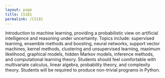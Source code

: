 ```yaml
---
layout: page
title: CS181
permalink: /CS181
---
```

Introduction to machine learning, providing a probabilistic view on artificial intelligence and reasoning under uncertainty. Topics include: supervised learning, ensemble methods and boosting, neural networks, support vector machines, kernel methods, clustering and unsupervised learning, maximum likelihood, graphical models, hidden Markov models, inference methods, and computational learning theory. Students should feel comfortable with multivariate calculus, linear algebra, probability theory, and complexity theory. Students will be required to produce non-trivial programs in Python.
